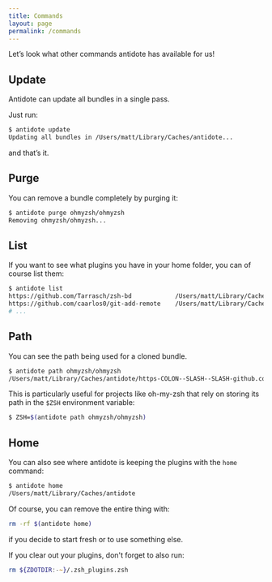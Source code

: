 ```yaml
---
title: Commands
layout: page
permalink: /commands
---
```


Let’s look what other commands antidote has available for us!

## Update

Antidote can update all bundles in a single pass.

Just run:

```zsh
$ antidote update
Updating all bundles in /Users/matt/Library/Caches/antidote...
```

and that’s it.

## Purge

You can remove a bundle completely by purging it:

```zsh
$ antidote purge ohmyzsh/ohmyzsh
Removing ohmyzsh/ohmyzsh...
```

## List

If you want to see what plugins you have in your home folder, you can of course list
them:

```zsh
$ antidote list
https://github.com/Tarrasch/zsh-bd            /Users/matt/Library/Caches/antidote/https-COLON--SLASH--SLASH-github.com-SLASH-Tarrasch-SLASH-zsh-bd
https://github.com/caarlos0/git-add-remote    /Users/matt/Library/Caches/antidote/https-COLON--SLASH--SLASH-github.com-SLASH-caarlos0-SLASH-git-add-remote
# ...
```

## Path

You can see the path being used for a cloned bundle.

```zsh
$ antidote path ohmyzsh/ohmyzsh
/Users/matt/Library/Caches/antidote/https-COLON--SLASH--SLASH-github.com-SLASH-ohmyzsh-SLASH-ohmyzsh
```

This is particularly useful for projects like oh-my-zsh that rely on storing its path in
the `$ZSH` environment variable:

```zsh
$ ZSH=$(antidote path ohmyzsh/ohmyzsh)
```

## Home

You can also see where antidote is keeping the plugins with the `home` command:

```zsh
$ antidote home
/Users/matt/Library/Caches/antidote
```

Of course, you can remove the entire thing with:

```zsh
rm -rf $(antidote home)
```

if you decide to start fresh or to use something else.

If you clear out your plugins, don't forget to also run:

```zsh
rm ${ZDOTDIR:-~}/.zsh_plugins.zsh
```
